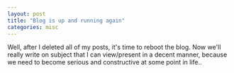 ```yaml
---
layout: post
title: "Blog is up and running again"
categories: misc
---
```


Well, after I deleted all of my posts, it's time to reboot the blog.
Now we'll really write on subject that I can view/present in a decent manner, because we need to become serious and constructive at some point in life.. 
